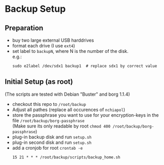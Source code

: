Backup Setup
============

Preparation
-----------
  * buy two large external USB harddrives
  * format each drive (I use `ext4`)
  * set label to `backupN`, where N is the number of the disk.  
    e.g.:
    ```
    sudo e2label /dev/sdx1 backup1  # replace sdx1 by correct value
    ```

Initial Setup (as root)
-----------------------
(The scripts are tested with Debian "Buster" and borg 1.1.4)
  * checkout this repo to `/root/backup`
  * Adjust all pathes (replace all occurences of `nchiapol`)
  * store the passphrase you want to use for your encryption-keys in the file `/root/backup/borg-passphrase`  
    (Make sure its only readable by root `chmod 400 /root/backup/borg-passphrase`)
  * plug-in backup disk and run `setup.sh`
  * plug-in second disk and run `setup.sh`
  * add a cronjob for root `crontab -e`
    ```
    15 21 * * * /root/backup/scripts/backup_home.sh
    ```

